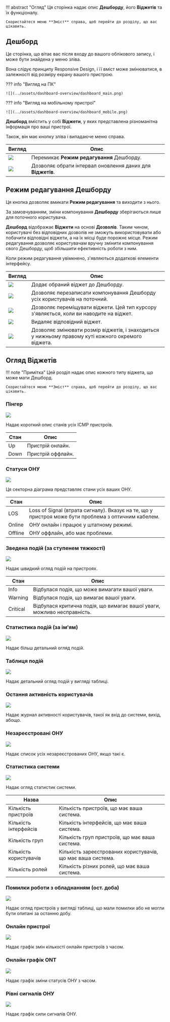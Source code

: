 !!! abstract "Огляд"
    Ця сторінка надає опис **Дешборду**, його **Віджетів** та їх функціоналу.

    Скористайтеся меню **Зміст** справа, щоб перейти до розділу, що вас цікавить.

## Дешборд

Це сторінка, що вітає вас після входу до вашого облікового запису, і може бути знайдена у меню зліва.

Вона слідує принципу Responsive Design, і її вміст може змінюватися, в залежності від розміру екрану вашого пристрою.


??? info "Вигляд на ПК"

    ![](../assets/dashboard-overview/dashboard_main.png)

??? info "Вигляд на мобільному пристрої"

    ![](../assets/dashboard-overview/dashboard_mobile.png)


**Дешборд** вмістить у собі **Віджети**, у яких представлена різноманітна інформація про ваші пристрої.

Також, він має кнопку зліва і випадаюче меню справа.

| Вигляд | Опис |
| ---------- | ----------- |
| ![](../assets/dashboard-overview/edit_mode_toggle.png) | Перемикає **Режим редагування** Дешборду. |
| ![](../assets/dashboard-overview/db_update_interval.png) | Дозволяє обрати інтервал оновлення даних для **Віджетів**. |

## Режим редагування Дешборду

Ця кнопка дозволяє вмикати **Режим редагування** та виходити з нього.

За замовчуванням, зміни компонування **Дешборду** зберігаються лише для поточного користувача.

**Дешборд** відображає **Віджети** на основі **Дозволів**. Таким чином, користувачі без відповідних дозволів не зможуть використовувати або побачити відповідні віджети, а на їх місці буде порожнє місце. Режим редагування дозволяє користувачам вручну змінити компонування свого Дешборду, щоб збільшити ефективність роботи з ним.

Коли режим редагування увімкнено, з'являються додаткові елементи інтерфейсу.

| Вигляд | Опис |
| ---------- | ----------- |
| ![](../assets/dashboard-overview/edit_choose_widget.png) | Додає обраний віджет до Дешборду. |
| ![](../assets/dashboard-overview/edit_set_for_all.png) | Дозволяє перезаписати компонування Дешборду усіх користувачів на поточний. |
| ![](../assets/dashboard-overview/edit_drag.png) | Дозволяє переміщувати віджети. Цей тип курсору з'являється, коли ви наводите на віджет. |
| ![](../assets/dashboard-overview/edit_delete.png) | Видаляє відповідний віджет. |
| ![](../assets/dashboard-overview/edit_drag_resize.png) | Дозволяє змінювати розмір віджетів, і знаходиться у нижньому правому куті кожного окремого віджета. |


## Огляд Віджетів

!!! note "Примітка"
    Цей розділ надає опис кожного типу віджета, що може мати Дешборд.

    Скористайтеся меню **Зміст** справа, щоб перейти до розділу, що вас цікавить.

### Пінгер

![](../assets/dashboard-overview/db_pinger.png)

Надає короткий опис станів усіх ICMP пристроїв.

| Стан | Опис |
| -- | ---- |
| Up | Пристрій онлайн. |
| Down | Пристрій оффлайн. |

### Статуси ОНУ

![](../assets/dashboard-overview/db_ont_stat.png)

Ця секторна діаграма представляє стани усіх ваших ОНУ.

| Стан | Опис |
| -- | ---- |
| LOS | Loss of Signal (втрата сигналу). Вказує на те, що у пристроя може бути проблема з оптичним кабелем. |
| Online | ОНУ онлайн і працює у штатному режимі. |
| Offline | ОНУ оффлайн, або має проблеми. |

### Зведена подій (за ступенем тяжкості)

![](../assets/dashboard-overview/db_events_severity.png)

Надає швидкий огляд подій на пристроях.

| Стан | Опис |
| -- | ---- |
| Info | Відбулася подія, що може вимагати вашої уваги. |
| Warning | Відбулася подія, що вимагає вашої уваги. |
| Critical | Відбулася критична подія, що вимагає вашої уваги, можливо несправність. |

### Статистика подій (за ім'ям)

![](../assets/dashboard-overview/db_events_name.png)

Надає більш детальний огляд подій.

### Таблиця подій

![](../assets/dashboard-overview/db_events_table.png)

Надає детальний огляд подій у вигляді таблиці.

### Остання активність користувачів

![](../assets/dashboard-overview/db_user_activity.png)

Надає журнал активності користувачів, такої як вхід до системи, вихід, абощо.

### Незареєстровані ОНУ

![](../assets/dashboard-overview/db_ont_unreg.png)

Надає список усіх незареєстрованих ОНУ, якщо такі є.

### Статистика системи

![](../assets/dashboard-overview/db_system_stat.png)

Надає огляд статистик системи.

| Назва | Опис |
| -- | ---- |
| Кількість пристроїв | Кількість пристроїв, що має ваша система. |
| Кількість інтерфейсів| Кількість інтерфейсів, що має ваша система. |
| Кількість груп | Кількість груп пристроїв, що має ваша система. |
| Кількість користувачів | Кількість зареєстрованих користувачів, що має ваша система. |
| Кількість ролей | Кількість різних ролей, що має ваша система. |

### Помилки роботи з обладнанням (ост. доба)

![](../assets/dashboard-overview/db_device_error.png)

Надає огляд пристроїв у вигляді таблиці, що мали помилки або не могли бути опитані за останню добу.

### Онлайн пристрої

![](../assets/dashboard-overview/db_online_devices.png)

Надає графік змін кількості онлайн пристроїв з часом.

### Онлайн графік ONT

![](../assets/dashboard-overview/db_ont_online_chart.png)

Надає графік зміни статусів ОНУ з часом.

### Рівні сигналів ОНУ

![](../assets/dashboard-overview/db_ont_signals.png)

Надає графік сили сигналів ОНУ.